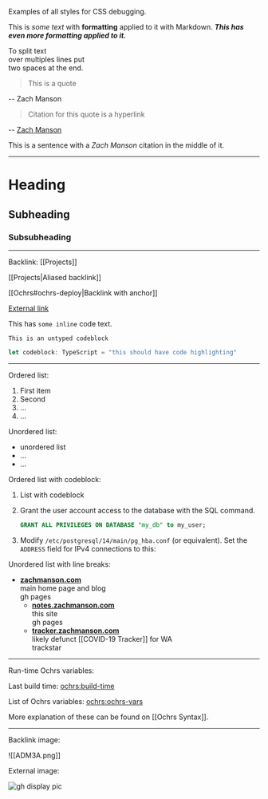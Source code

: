 Examples of all styles for CSS debugging.

This is *some text* with **formatting** applied to it with Markdown.  ***This has even more formatting applied to it.***

To split text  
over multiples lines put  
two spaces at the end.

>This is a quote

-- Zach Manson

>Citation for this quote is a hyperlink

-- [Zach Manson](https://zachmanson.com)

This is a sentence with a <cite>Zach Manson</cite> citation in the middle of it.

---

# Heading

## Subheading

### Subsubheading

---

Backlink: [[Projects]]

[[Projects|Aliased backlink]]

[[Ochrs#ochrs-deploy|Backlink with anchor]]

[External link](https://suricrasia.online/unfiction/basilisk/)

This has `some inline` code text.

```
This is an untyped codeblock
```

```ts
let codeblock: TypeScript = "this should have code highlighting"
```

---

Ordered list:

1. First item
2. Second
3. ...
4. ...

Unordered list:

- unordered list
- ...
- ...

Ordered list with codeblock:

1. List with codeblock
2. Grant the user account access to the database with the SQL command. 

    ```sql
    GRANT ALL PRIVILEGES ON DATABASE "my_db" to my_user;
    ```

3. Modify `/etc/postgresql/14/main/pg_hba.conf` (or equivalent). Set the `ADDRESS` field for IPv4 connections to this:

Unordered list with line breaks:

- **[zachmanson.com](https://zachmanson.com)**  
  main home page and blog  
  gh pages
	- **[notes.zachmanson.com](https://notes.zachmanson.com)**  
	  this site  
	  gh pages
	- **[tracker.zachmanson.com](https://tracker.zachmanson.com)**  
	  likely defunct [[COVID-19 Tracker]] for WA  
	  trackstar

---

Run-time Ochrs variables:

Last build time: <ochrs:build-time>

List of Ochrs variables: <ochrs:ochrs-vars>

More explanation of these can be found on [[Ochrs Syntax]].

---

Backlink image:

![[ADM3A.png]]


External image:

![gh display pic](https://avatars.githubusercontent.com/u/24368336)